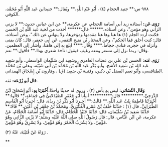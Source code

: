 ٩٧٨ س:** جنيد الحجام (٤) ، أَبُو عَبْدِ اللَّهِ،** ويُقال:** جنيدابن عَبد اللَّهِ أَبُو مُحَمَّد، الكوفي.

**رَوَى عَن:** أستاذه زيد أبي أسامة الحجام، عن عكرمة،** عن ابن عباس حديث:** لا يزني الزاني وهو مؤمن"، وعن أستاذه،****** قال:****** أخذت من لحية عَبد اللَّهِ بْن الحسن فكنت أردد الجلم (١) ها هنا وها هنا مقدمها ومؤخرها، ولا ينهاني عن ذلك"، وعن أستاذه، قال: كنت أحلق قفا الحكم"، وعن المختار بْن منيح الثقفي، عَن أَبِي جعفر، قال: كَانَ بمنى وأنزله في حجره، فنادى حجاما،**** وَقَال:**** ابلغ به إلى هاهنا، وأشار إلى العظمين. وَقَال: ربما نزل إلي مسعر ومعه رغيف فيقول: تأخذ شعري بهذا،** فأقول:** نعم.

**رَوَى عَنه:** الحسن بْن علي بن عضات العامري، وسَعِيد ابن سُلَيْمان الواسطي، وأبو سَعِيد عَبد الله بْن سَعِيد الأشج، وأبو بَكْر عَبد اللَّهِ بْن مُحَمَّد بْن أَبي شَيْبَة، وعلى بْن مُحَمَّد الطنافسي، وأَبُو نعيم الفضل بْن دكين، وقتيبة بْن سَعِيد (ق) ، وهارون بْن إِسْحَاقَ الهمداني.

**قال أبو زُرْعَة:** ثقة.

**وَقَال النَّسَائي:** ليس بِهِ بأس (٢) ، وروى له حديثًا واحدًا،**أَخْبَرَنَا بِهِ:** أَبُو إِسْحَاقَ ابْنُ الدَّرَجِيِّ،********** قال:********** أنبأنا أَبُو جَعْفَرٍ الصَّيْدَلانِيُّ فِي جَمَاعَةٍ،** قَالُوا:** أَخْبَرَتْنا فَاطِمَةُ بِنْتُ عَبد اللَّهِ،** قَالَتْ:** أخبرنا أَبُو بَكْرِ بْنُ رِيذَةَ، قال: أخبرنا أَبُو الْقَاسِمِ الطَّبَرَانِيُّ، قال (١) : حَدَّثَنَا خَلَفُ بْنُ عَمْرو الْعُكْبَرِيُّ، ومُحَمَّدُ بْنُ جَعْفَرِ بْنِ أَعْيَنَ،** قَالا:** حَدَّثَنَا سَعِيد بْنُ سُلَيْمان، قال: حَدَّثَنَا جُنَيْدٌ الْحَجَّامُ، قال: حَدَّثَنَا أَبُو أُسَامَةَ الْحَجَّامُ، عَنْ عكرمة، عَنِ ابْن عَبَّاس، قال: قال رَسُولُ اللَّهِ صلى اللَّهُ عَلَيْه وسَلَّمَ: لا يَزْنِي الزَّانِي وهُوَ مُؤْمِنٌ، ولا يَشْرَبُ الْخَمْرَ وهُوَ مُؤْمِنٌ، ولا يَسْرِقُ وهُوَ مُؤْمِنٌ.

رَوَاهُ عَنْ قُتَيْبَةَ، عَنْهُ (٢) .

**